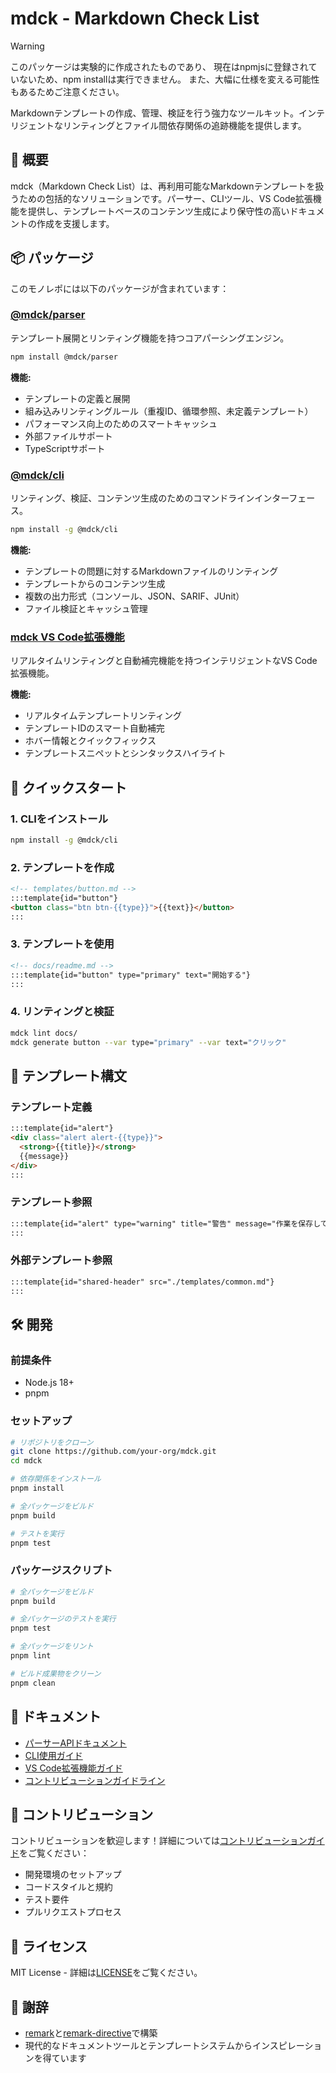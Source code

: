 # mdck - Markdown Check List

> [!WARNING]
> このパッケージは実験的に作成されたものであり、
> 現在はnpmjsに登録されていないため、npm installは実行できません。
> また、大幅に仕様を変える可能性もあるためご注意ください。


Markdownテンプレートの作成、管理、検証を行う強力なツールキット。インテリジェントなリンティングとファイル間依存関係の追跡機能を提供します。

## 🚀 概要

mdck（Markdown Check List）は、再利用可能なMarkdownテンプレートを扱うための包括的なソリューションです。パーサー、CLIツール、VS Code拡張機能を提供し、テンプレートベースのコンテンツ生成により保守性の高いドキュメントの作成を支援します。

## 📦 パッケージ

このモノレポには以下のパッケージが含まれています：

### [@mdck/parser](./packages/parser)
テンプレート展開とリンティング機能を持つコアパーシングエンジン。

```bash
npm install @mdck/parser
```

**機能:**
- テンプレートの定義と展開
- 組み込みリンティングルール（重複ID、循環参照、未定義テンプレート）
- パフォーマンス向上のためのスマートキャッシュ
- 外部ファイルサポート
- TypeScriptサポート

### [@mdck/cli](./packages/cli)
リンティング、検証、コンテンツ生成のためのコマンドラインインターフェース。

```bash
npm install -g @mdck/cli
```

**機能:**
- テンプレートの問題に対するMarkdownファイルのリンティング
- テンプレートからのコンテンツ生成
- 複数の出力形式（コンソール、JSON、SARIF、JUnit）
- ファイル検証とキャッシュ管理

### [mdck VS Code拡張機能](./packages/vscode-ext)
リアルタイムリンティングと自動補完機能を持つインテリジェントなVS Code拡張機能。

**機能:**
- リアルタイムテンプレートリンティング
- テンプレートIDのスマート自動補完
- ホバー情報とクイックフィックス
- テンプレートスニペットとシンタックスハイライト

## 🎯 クイックスタート

### 1. CLIをインストール

```bash
npm install -g @mdck/cli
```

### 2. テンプレートを作成

```markdown
<!-- templates/button.md -->
:::template{id="button"}
<button class="btn btn-{{type}}">{{text}}</button>
:::
```

### 3. テンプレートを使用

```markdown
<!-- docs/readme.md -->
:::template{id="button" type="primary" text="開始する"}
:::
```

### 4. リンティングと検証

```bash
mdck lint docs/
mdck generate button --var type="primary" --var text="クリック"
```

## 🔧 テンプレート構文

### テンプレート定義

```markdown
:::template{id="alert"}
<div class="alert alert-{{type}}">
  <strong>{{title}}</strong>
  {{message}}
</div>
:::
```

### テンプレート参照

```markdown
:::template{id="alert" type="warning" title="警告" message="作業を保存してください！"}
:::
```

### 外部テンプレート参照

```markdown
:::template{id="shared-header" src="./templates/common.md"}
:::
```

## 🛠️ 開発

### 前提条件

- Node.js 18+
- pnpm

### セットアップ

```bash
# リポジトリをクローン
git clone https://github.com/your-org/mdck.git
cd mdck

# 依存関係をインストール
pnpm install

# 全パッケージをビルド
pnpm build

# テストを実行
pnpm test
```

### パッケージスクリプト

```bash
# 全パッケージをビルド
pnpm build

# 全パッケージのテストを実行
pnpm test

# 全パッケージをリント
pnpm lint

# ビルド成果物をクリーン
pnpm clean
```

## 📖 ドキュメント

- [パーサーAPIドキュメント](./packages/parser/README.ja.md)
- [CLI使用ガイド](./packages/cli/README.ja.md)
- [VS Code拡張機能ガイド](./packages/vscode-ext/README.ja.md)
- [コントリビューションガイドライン](./CONTRIBUTING.md)

## 🤝 コントリビューション

コントリビューションを歓迎します！詳細については[コントリビューションガイド](./CONTRIBUTING.md)をご覧ください：

- 開発環境のセットアップ
- コードスタイルと規約
- テスト要件
- プルリクエストプロセス

## 📄 ライセンス

MIT License - 詳細は[LICENSE](./LICENSE)をご覧ください。

## 🙏 謝辞

- [remark](https://github.com/remarkjs/remark)と[remark-directive](https://github.com/remarkjs/remark-directive)で構築
- 現代的なドキュメントツールとテンプレートシステムからインスピレーションを得ています
